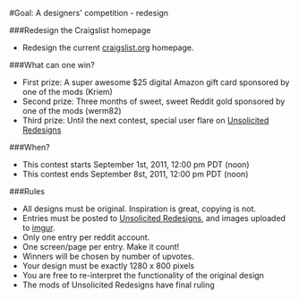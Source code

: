 #Goal: A designers' competition - redesign

###Redesign the Craigslist homepage

* Redesign the current [craigslist.org](http://craigslist.org) homepage.

###What can one win? 

* First prize: A super awesome $25 digital Amazon gift card sponsored by one of the mods (Kriem)
* Second prize: Three months of sweet, sweet Reddit gold sponsored by one of the mods (werm82)
* Third prize: Until the next contest, special user flare on [Unsolicited Redesigns](http://reddit.com/r/UnsolicitedRedesigns)

###When?
* This contest starts September 1st, 2011, 12:00 pm PDT (noon)
* This contest ends September 8st, 2011, 12:00 pm PDT (noon)

###Rules

* All designs must be original. Inspiration is great, copying is not. 
* Entries must be posted to [Unsolicited Redesigns](http://reddit.com/r/UnsolicitedRedesigns), and images uploaded to [imgur](http://imgur.com).
* Only one entry per reddit account.
* One screen/page per entry. Make it count!
* Winners will be chosen by number of upvotes.
* Your design must be exactly 1280 x 800 pixels
* You are free to re-interpret the functionality of the original design
* The mods of Unsolicited Redesigns have final ruling